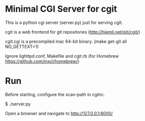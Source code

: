 Minimal CGI Server for cgit
===========================

This is a python cgi server (server.py) just for serving cgit.

cgit is a web frontend for git repositories (http://hjemli.net/git/cgit/)

cgit.cgi is a precompiled mac 64-bit binary. (make get-git all NO_GETTEXT=1)

Ignore lighttpd.conf, Makefile and cgit.rb (for Homebrew https://github.com/mxcl/homebrew/)

Run
===

Before starting, configure the scan-path in cgitrc.

$ ./server.py

Open a browser and navigate to http://127.0.0.1:8000/

